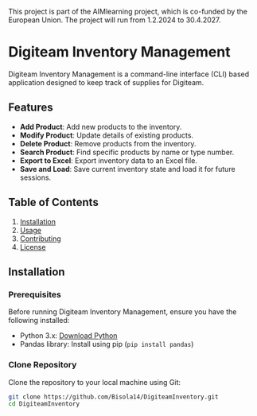 This project is part of the AIMlearning project, which is co-funded by the European Union. The project will run from 1.2.2024 to 30.4.2027.

# Digiteam Inventory Management

Digiteam Inventory Management is a command-line interface (CLI) based application designed to keep track of supplies for Digiteam.

## Features

- **Add Product**: Add new products to the inventory.
- **Modify Product**: Update details of existing products.
- **Delete Product**: Remove products from the inventory.
- **Search Product**: Find specific products by name or type number.
- **Export to Excel**: Export inventory data to an Excel file.
- **Save and Load**: Save current inventory state and load it for future sessions.

## Table of Contents

1. [Installation](#installation)
2. [Usage](#usage)
3. [Contributing](#contributing)
4. [License](#license)

## Installation

### Prerequisites

Before running Digiteam Inventory Management, ensure you have the following installed:

- Python 3.x: [Download Python](https://www.python.org/downloads/)
- Pandas library: Install using pip (`pip install pandas`)

### Clone Repository

Clone the repository to your local machine using Git:

```bash
git clone https://github.com/Bisola14/DigiteamInventory.git
cd DigiteamInventory
